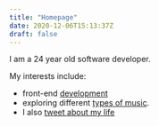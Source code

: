 ```yaml
---
title: "Homepage"
date: 2020-12-06T15:13:37Z
draft: false
---
```


I am a 24 year old software developer.

My interests include:
- front-end [development](//github.com/ob6160)
- exploring different [types of music](//last.fm/user/olliethinks).
- I also [tweet about my life](//twitter.com/olliethinks)
